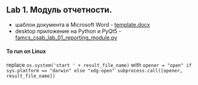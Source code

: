 ## Lab 1. Модуль отчетности.
 - шаблон документа в Microsoft Word - [template.docx](https://github.com/vetasavitskaya/famcs-csab-lab-01-reporting-module/blob/main/template.docx)
 - desktop приложение на Python и PyQt5 - [famcs_csab_lab_01_reporting_module.py](https://github.com/vetasavitskaya/famcs-csab-lab-01-reporting-module/blob/main/famcs_csab_lab_01_reporting_module.py)
#### To run on Linux
replace
`os.system('start ' + result_file_name)`
with
`opener = "open" if sys.platform == "darwin" else "xdg-open"
subprocess.call([opener, result_file_name])`
